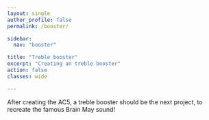 ```yaml
---
layout: single
author_profile: false
permalink: /booster/

sidebar:
  nav: "booster"

title: "Treble booster"
excerpt: "Creating an treble booster"
action: false
classes: wide

---
```

After creating the AC5, a treble booster should be the next project, to recreate the famous Brain May sound!
